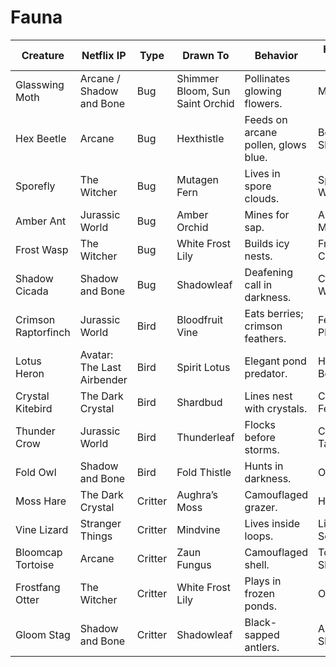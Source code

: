 # Fauna

| Creature | Netflix IP | Type | Drawn To | Behavior | Harvest Drops |
| --- | --- | --- | --- | --- | --- |
| Glasswing Moth | Arcane / Shadow and Bone | Bug | Shimmer Bloom, Sun Saint Orchid | Pollinates glowing flowers. | Moth Dust |
| Hex Beetle | Arcane | Bug | Hexthistle | Feeds on arcane pollen, glows blue. | Beetle Shell |
| Sporefly | The Witcher | Bug | Mutagen Fern | Lives in spore clouds. | Spore Wing |
| Amber Ant | Jurassic World | Bug | Amber Orchid | Mines for sap. | Ant Mandibles |
| Frost Wasp | The Witcher | Bug | White Frost Lily | Builds icy nests. | Frost Chitin |
| Shadow Cicada | Shadow and Bone | Bug | Shadowleaf | Deafening call in darkness. | Cicada Wing |
| Crimson Raptorfinch | Jurassic World | Bird | Bloodfruit Vine | Eats berries; crimson feathers. | Feather Plume |
| Lotus Heron | Avatar: The Last Airbender | Bird | Spirit Lotus | Elegant pond predator. | Heron Beak |
| Crystal Kitebird | The Dark Crystal | Bird | Shardbud | Lines nest with crystals. | Crystal Feather |
| Thunder Crow | Jurassic World | Bird | Thunderleaf | Flocks before storms. | Crow Talon |
| Fold Owl | Shadow and Bone | Bird | Fold Thistle | Hunts in darkness. | Owl Eye |
| Moss Hare | The Dark Crystal | Critter | Aughra’s Moss | Camouflaged grazer. | Hare Fur |
| Vine Lizard | Stranger Things | Critter | Mindvine | Lives inside loops. | Lizard Scale |
| Bloomcap Tortoise | Arcane | Critter | Zaun Fungus | Camouflaged shell. | Tortoise Shell |
| Frostfang Otter | The Witcher | Critter | White Frost Lily | Plays in frozen ponds. | Otter Pelt |
| Gloom Stag | Shadow and Bone | Critter | Shadowleaf | Black-sapped antlers. | Antler Shard |